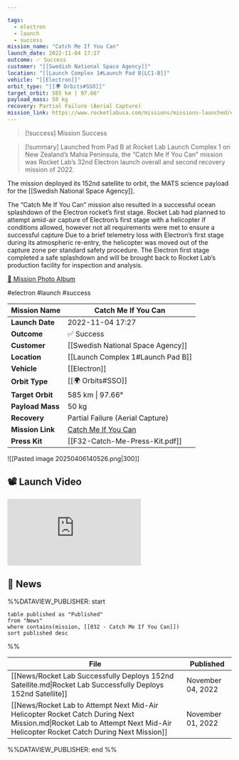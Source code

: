 ```yaml
---

tags:
  - electron
  - launch
  - success
mission_name: "Catch Me If You Can"
launch_date: 2022-11-04 17:27
outcome: ✅ Success
customer: "[[Swedish National Space Agency]]"
location: "[[Launch Complex 1#Launch Pad B|LC1-B]]"
vehicle: "[[Electron]]"
orbit_type: "[[🌍 Orbits#SSO]]"
target_orbit: 585 km | 97.66°
payload_mass: 50 kg
recovery: Partial Failure (Aerial Capture)
mission_link: https://www.rocketlabusa.com/missions/missions-launched/catch-me-if-you-can/
---
```


>[!success] Mission Success

>[!summary]
Launched from Pad B at Rocket Lab Launch Complex 1 on New Zealand’s Mahia Peninsula, the “Catch Me If You Can” mission was Rocket Lab’s 32nd Electron launch overall and second recovery mission of 2022.
>
The mission deployed its 152nd satellite to orbit, the MATS science payload for the [[Swedish National Space Agency]]. 
>
The “Catch Me If You Can” mission also resulted in a successful ocean splashdown of the Electron rocket’s first stage. Rocket Lab had planned to attempt amid-air capture of Electron’s first stage with a helicopter if conditions allowed, however not all requirements were met to ensure a successful capture Due to a brief telemetry loss with Electron’s first stage during its atmospheric re-entry, the helicopter was moved out of the capture zone per standard safety procedure. The Electron first stage completed a safe splashdown and will be brought back to Rocket Lab’s production facility for inspection and analysis.
>
[📸 Mission Photo Album](https://www.flickr.com/photos/rocketlab/albums/72177720303420541/)

#electron #launch #success

| **Mission Name** | Catch Me If You Can                                                                                 |
| ---------------- | --------------------------------------------------------------------------------------------------- |
| **Launch Date**  | 2022-11-04 17:27                                                                                    |
| **Outcome**      | ✅ Success                                                                                           |
| **Customer**     | [[Swedish National Space Agency]]                                                                   |
| **Location**     | [[Launch Complex 1#Launch Pad B]]                                                                   |
| **Vehicle**      | [[Electron]]                                                                                        |
| **Orbit Type**   | [[🌍 Orbits#SSO]]                                                                                   |
| **Target Orbit** | 585 km &#124; 97.66°                                                                                |
| **Payload Mass** | 50 kg                                                                                               |
| **Recovery**     | Partial Failure (Aerial Capture)                                                                    |
| **Mission Link** | [Catch Me If You Can](https://www.rocketlabusa.com/missions/missions-launched/catch-me-if-you-can/) |
| **Press Kit**    | [[F32-Catch-Me-Press-Kit.pdf]]                                                                      |

![[Pasted image 20250406140526.png|300]]

## 📽️ Launch Video

<div class="responsive-video">
<iframe src="https://www.youtube.com/embed/PVTwEn9GdsA" title="Rocket Lab&#39;s Electron - Catch Me If You Can Mission" frameborder="0" allow="accelerometer; autoplay; clipboard-write; encrypted-media; gyroscope; picture-in-picture; web-share" referrerpolicy="strict-origin-when-cross-origin" allowfullscreen></iframe>     
</div>

## 📰 News
%%DATAVIEW_PUBLISHER: start
```
table published as "Published"
from "News"
where contains(mission, [[032 - Catch Me If You Can]])
sort published desc
```
%%

| File                                                                                                                                                                       | Published         |
| -------------------------------------------------------------------------------------------------------------------------------------------------------------------------- | ----------------- |
| [[News/Rocket Lab Successfully Deploys 152nd Satellite.md\|Rocket Lab Successfully Deploys 152nd Satellite]]                                                               | November 04, 2022 |
| [[News/Rocket Lab to Attempt Next Mid-Air Helicopter Rocket Catch During Next Mission.md\|Rocket Lab to Attempt Next Mid-Air Helicopter Rocket Catch During Next Mission]] | November 01, 2022 |

%%DATAVIEW_PUBLISHER: end %%

